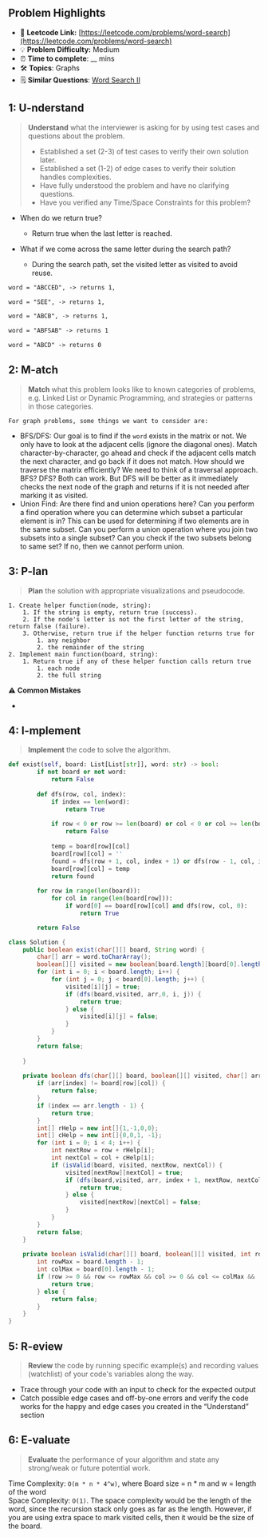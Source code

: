 ## Problem Highlights

* 🔗 **Leetcode Link:** [https://leetcode.com/problems/word-search](https://leetcode.com/problems/word-search)
* 💡 **Problem Difficulty:** Medium
* ⏰ **Time to complete**: __ mins
* 🛠️ **Topics**: Graphs
* 🗒️ **Similar Questions**: [Word Search II](https://leetcode.com/problems/word-search-ii/)

## 1: **U-nderstand**

> **Understand** what the interviewer is asking for by using test cases and questions about the problem.
> 
> - Established a set (2-3) of test cases to verify their own solution later.
> - Established a set (1-2) of edge cases to verify their solution handles complexities.
> - Have fully understood the problem and have no clarifying questions.
> - Have you verified any Time/Space Constraints for this problem?

- When do we return true? 
  - Return true when the last letter is reached.

- What if we come across the same letter during the search path? 
  - During the search path, set the visited letter as visited to avoid reuse.

```markdown
word = "ABCCED", -> returns 1,

word = "SEE", -> returns 1,

word = "ABCB", -> returns 1,

word = "ABFSAB" -> returns 1

word = "ABCD" -> returns 0
```

## 2: M-atch

> **Match** what this problem looks like to known categories of problems, e.g. Linked List or Dynamic Programming, and strategies or patterns in those categories.
    
    For graph problems, some things we want to consider are:
    
- BFS/DFS: Our goal is to find if the `word` exists in the matrix or not. We only have to look at the adjacent cells (ignore the diagonal ones). Match character-by-character, go ahead and check if the adjacent cells match the next character, and go back if it does not match.
How should we traverse the matrix efficiently? We need to think of a traversal approach. BFS? DFS? Both can work. But DFS will be better as it immediately checks the next node of the graph and returns if it is not needed after marking it as visited.
- Union Find: Are there find and union operations here? Can you perform a find operation where you can determine which subset a particular element is in? This can be used for determining if two elements are in the same subset. Can you perform a union operation where you join two subsets into a single subset? Can you check if the two subsets belong to same set? If no, then we cannot perform union. 
    
## 3: P-lan

> **Plan** the solution with appropriate visualizations and pseudocode.

    1. Create helper function(node, string):
        1. If the string is empty, return true (success).
        2. If the node's letter is not the first letter of the string, return false (failure).
        3. Otherwise, return true if the helper function returns true for
            1. any neighbor
            2. the remainder of the string
    2. Implement main function(board, string):
        1. Return true if any of these helper function calls return true
            1. each node
            2. the full string

⚠️ **Common Mistakes**

* 

## 4: I-mplement

> **Implement** the code to solve the algorithm.

```python
def exist(self, board: List[List[str]], word: str) -> bool:        
        if not board or not word:
            return False    
    
        def dfs(row, col, index):
            if index == len(word):
                return True
            
            if row < 0 or row >= len(board) or col < 0 or col >= len(board[row]) or board[row][col] != word[index]:
                return False
            
            temp = board[row][col]
            board[row][col] = ''
            found = dfs(row + 1, col, index + 1) or dfs(row - 1, col, index + 1) or dfs(row, col + 1, index + 1) or dfs(row, col - 1, index + 1)
            board[row][col] = temp
            return found
        
        for row in range(len(board)):
            for col in range(len(board[row])):
                if word[0] == board[row][col] and dfs(row, col, 0):
                    return True

        return False
```

```java
class Solution {
    public boolean exist(char[][] board, String word) {
        char[] arr = word.toCharArray();
        boolean[][] visited = new boolean[board.length][board[0].length];
        for (int i = 0; i < board.length; i++) {
            for (int j = 0; j < board[0].length; j++) {
                visited[i][j] = true;
                if (dfs(board,visited, arr,0, i, j)) {
                    return true;
                } else {
                    visited[i][j] = false;
                }
            }
        }
        return false;
        
    }
    
    private boolean dfs(char[][] board, boolean[][] visited, char[] arr, int index, int row, int col) {
        if (arr[index] != board[row][col]) {
            return false;
        } 
        if (index == arr.length - 1) {
            return true;
        }
        int[] rHelp = new int[]{1,-1,0,0};
        int[] cHelp = new int[]{0,0,1, -1};
        for (int i = 0; i < 4; i++) {
            int nextRow = row + rHelp[i];
            int nextCol = col + cHelp[i];
            if (isValid(board, visited, nextRow, nextCol)) {
                visited[nextRow][nextCol] = true;
                if (dfs(board,visited, arr, index + 1, nextRow, nextCol)) {
                    return true;
                } else {
                    visited[nextRow][nextCol] = false;
                }
            }
        }
        return false;
    }
    
    private boolean isValid(char[][] board, boolean[][] visited, int row, int col) {
        int rowMax = board.length - 1;
        int colMax = board[0].length - 1;
        if (row >= 0 && row <= rowMax && col >= 0 && col <= colMax && !visited[row][col]) {
            return true;
        } else {
            return false;
        }
    }
}
```

## 5: R-eview

> **Review** the code by running specific example(s) and recording values (watchlist) of your code's variables along the way.

- Trace through your code with an input to check for the expected output
- Catch possible edge cases and off-by-one errors and verify the code works for the happy and edge cases you created in the “Understand” section


## 6: E-valuate

> **Evaluate** the performance of your algorithm and state any strong/weak or future potential work.
    
Time Complexity: `O(m * n * 4^w)`, where Board size = n * m and w = length of the word
<br>
Space Complexity: `O(1)`. The space complexity would be the length of the word, since the recursion stack only goes as far as the length. However, if you are using extra space to mark visited cells, then it would be the size of the board.